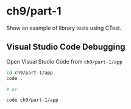 # ch9/part-1

Show an example of library tests using CTest.

## Visual Studio Code Debugging

Open Visual Studio Code from `ch9/part-1/app`

```bash
cd ch9/part-1/app
code .

# or

code ch9/part-1/app
```
